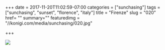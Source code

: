 +++
date = 2017-11-20T11:02:59-07:00
categories = ["sunchasing"]
tags = ["sunchasing", "sunset", "florence", "italy"]
title = "Firenze"
slug = "020"
href= ""
summary=""
featuredimg = "//konigi.com/media/sunchasing/020.jpg"

+++

<img src="//konigi.com/media/sunchasing/020.jpg" />